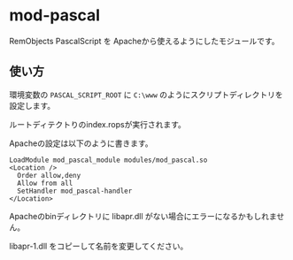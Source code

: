# mod-pascal

RemObjects PascalScript を Apacheから使えるようにしたモジュールです。

## 使い方 ##

環境変数の `PASCAL_SCRIPT_ROOT` に `C:\www` のようにスクリプトディレクトリを設定します。

ルートディテクトりのindex.ropsが実行されます。

Apacheの設定は以下のように書きます。

```
LoadModule mod_pascal_module modules/mod_pascal.so
<Location />
  Order allow,deny
  Allow from all
  SetHandler mod_pascal-handler
</Location>
```

Apacheのbinディレクトリに libapr.dll がない場合にエラーになるかもしれません。

libapr-1.dll をコピーして名前を変更してください。
